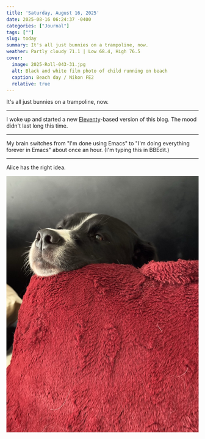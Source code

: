 ```yaml
---
title: 'Saturday, August 16, 2025'
date: 2025-08-16 06:24:37 -0400
categories: ["Journal"]
tags: [""]
slug: today
summary: It's all just bunnies on a trampoline, now.
weather: Partly cloudy 71.1 | Low 68.4, High 76.5
cover: 
  image: 2025-Roll-043-31.jpg
  alt: Black and white film photo of child running on beach
  caption: Beach day / Nikon FE2
  relative: true
---
```


It's all just bunnies on a trampoline, now.

----

I woke up and started a new [Eleventy](https://11ty.dev)-based version of this blog. The mood didn't last long this time.

----

My brain switches from "I'm done using Emacs" to "I'm doing everything forever in Emacs" about once an hour. (I'm typing this in BBEdit.)

----

Alice has the right idea.

![Alice resting](20250816-alice.jpg)

